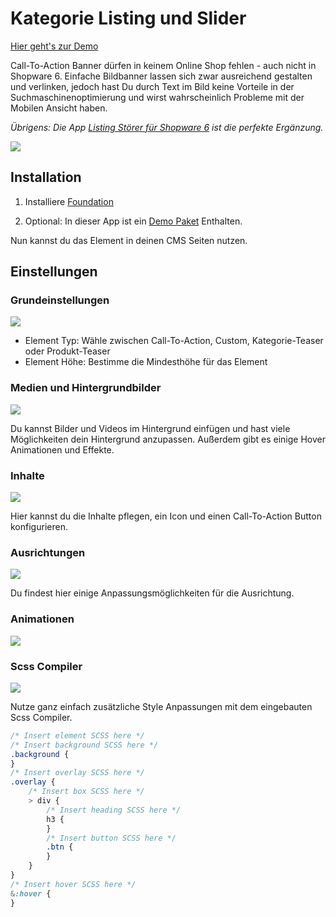 # Kategorie Listing und Slider

[Hier geht's zur Demo](https://demo.moori.net/)

Call-To-Action Banner dürfen in keinem Online Shop fehlen - auch nicht in Shopware 6.
Einfache Bildbanner lassen sich zwar ausreichend gestalten und verlinken, jedoch hast Du
durch Text im Bild keine Vorteile in der Suchmaschinenoptimierung und wirst wahrscheinlich
Probleme mit der Mobilen Ansicht haben.

_Übrigens: Die App
[Listing Störer für Shopware 6](../MoorlListingInterrupter/index.md)
ist die perfekte Ergänzung._

![](images/cta-storefront-01.jpg)

## Installation

1.  Installiere
    [Foundation](../MoorlFoundation/index.md)

2.  Optional: In dieser App ist ein
    [Demo Paket](../MoorlFoundation/demo-assistant.md)
    Enthalten.
    
Nun kannst du das Element in deinen CMS Seiten nutzen.

## Einstellungen

### Grundeinstellungen

![](images/cta-admin-01.jpg)

- Element Typ: Wähle zwischen Call-To-Action, Custom, Kategorie-Teaser oder Produkt-Teaser
- Element Höhe: Bestimme die Mindesthöhe für das Element

### Medien und Hintergrundbilder

![](images/cta-admin-02.jpg)

Du kannst Bilder und Videos im Hintergrund einfügen und hast viele Möglichkeiten dein
Hintergrund anzupassen. Außerdem gibt es einige Hover Animationen und Effekte.

### Inhalte

![](images/cta-admin-03.jpg)

Hier kannst du die Inhalte pflegen, ein Icon und einen Call-To-Action Button konfigurieren.

### Ausrichtungen

![](images/cta-admin-04.jpg)

Du findest hier einige Anpassungsmöglichkeiten für die Ausrichtung.

### Animationen

![](images/cta-admin-05.jpg)

### Scss Compiler

![](images/cta-admin-06.jpg)

Nutze ganz einfach zusätzliche Style Anpassungen mit dem eingebauten Scss Compiler.

````scss
/* Insert element SCSS here */
/* Insert background SCSS here */
.background {
}
/* Insert overlay SCSS here */
.overlay {
    /* Insert box SCSS here */
    > div {
        /* Insert heading SCSS here */
        h3 {
        }
        /* Insert button SCSS here */
        .btn {
        }
    }
}
/* Insert hover SCSS here */
&:hover {
}
````
